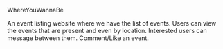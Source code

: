 WhereYouWannaBe

An event listing website where we have the list of events. Users can view the events that are present and even by location. Interested users can message between them. Comment/Like an event.